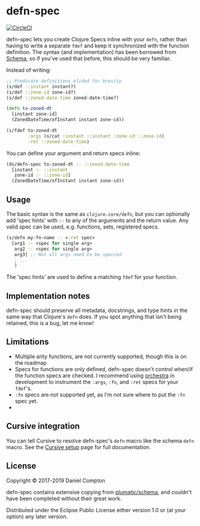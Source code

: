 # defn-spec

[![CircleCI](https://circleci.com/gh/danielcompton/defn-spec.svg?style=svg)](https://circleci.com/gh/danielcompton/defn-spec)

defn-spec lets you create Clojure Specs inline with your `defn`, rather than having to write a separate `fdef` and keep it synchronized with the function definition. The syntax (and implementation) has been borrowed from [Schema](https://github.com/plumatic/schema), so if you've used that before, this should be very familiar.

Instead of writing:

```clj
;; Predicate definitions elided for brevity
(s/def ::instant instant?)
(s/def ::zone-id zone-id?)
(s/def ::zoned-date-time zoned-date-time?)

(defn to-zoned-dt
  [instant zone-id]
  (ZonedDateTime/ofInstant instant zone-id))

(s/fdef to-zoned-dt
        :args (s/cat :instant ::instant :zone-id ::zone-id)
        :ret ::zoned-date-time)
```

You can define your argument and return specs inline:

```clj
(ds/defn-spec to-zoned-dt :- ::zoned-date-time
  [instant :- ::instant
   zone-id :- ::zone-id]
  (ZonedDateTime/ofInstant instant zone-id))
```

## Usage

The basic syntax is the same as `clojure.core/defn`, but you can optionally add 'spec hints' with `:-` to any of the arguments and the return value. Any valid spec can be used, e.g. functions, sets, registered specs.

```clj
(s/defn my-fn-name :- <:ret spec>
  [arg1 :- <spec for single arg>
   arg2 :- <spec for single arg>
   arg3] ;; Not all args need to be specced
   ; ...
   )
```

The 'spec hints' are used to define a matching `fdef` for your function.

## Implementation notes

defn-spec should preserve all metadata, docstrings, and type hints in the same way that Clojure's `defn` does. If you spot anything that isn't being retained, this is a bug, let me know!

## Limitations

* Multiple arity functions, are not currently supported, though this is on the roadmap
* Specs for functions are only defined, defn-spec doesn't control when/if the function specs are checked. I recommend using [orchestra](https://github.com/jeaye/orchestra) in development to instrument the `:args`, `:fn`, and `:ret` specs for your `fdef`'s. 
* `:fn` specs are not supported yet, as I'm not sure where to put the `:fn` spec yet.
* 

## Cursive integration

You can tell Cursive to resolve defn-spec's `defn` macro like the schema `defn` macro. See the [Cursive setup](doc/cursive.md) page for full documentation.

## License

Copyright © 2017-2019 Daniel Compton

defn-spec contains extensive copying from [plumatic/schema](https://github.com/plumatic/schema/), and couldn't have been completed without their great work.

Distributed under the Eclipse Public License either version 1.0 or (at
your option) any later version.

